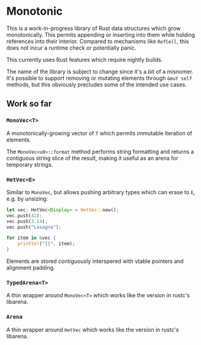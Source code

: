# Monotonic #

This is a work-in-progress library of Rust data structures which
grow monotonically.  This permits appending or inserting into them
while holding references into their interior.  Compared to mechanisms
like `RefCell`, this does not incur a runtime check or potentially
panic.

This currently uses Rust features which require nightly builds.

The name of the library is subject to change since it's a bit
of a misnomer.  It's possible to support removing or mutating
elements through `&mut self` methods, but this obviously precludes
some of the intended use cases.

## Work so far ##

### `MonoVec<T>` ###

A monotonically-growing vector of `T` which permits immutable
iteration of elements.

The `MonoVec<u8>::format` method performs string formatting and
returns a contiguous string slice of the result, making it useful
as an arena for temporary strings.

### `HetVec<E>` ###

Similar to `MonoVec`, but allows pushing arbitrary types which
can erase to `E`, e.g. by unsizing:

```rust
let vec: HetVec<Display> = HetVec::new();
vec.push(42);
vec.push(3.14);
vec.push("Lasagna");

for item in &vec {
    println!("{}", item);
}
```

Elements are stored contiguously interspered with vtable pointers and alignment
padding.

### `TypedArena<T>` ###

A thin wrapper around `MonoVec<T>` which works like the version in rustc's
libarena.

### `Arena` ###

A thin wrapper around `HetVec` which works like the version in rustc's
libarena.

